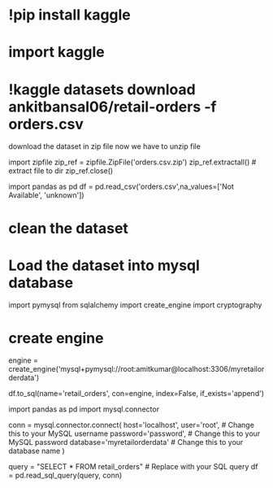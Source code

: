 # !pip install kaggle
# import kaggle 

# !kaggle datasets download ankitbansal06/retail-orders -f orders.csv

download the dataset in zip file
now we have to unzip file


import zipfile
zip_ref = zipfile.ZipFile('orders.csv.zip')
zip_ref.extractall() # extract file to dir
zip_ref.close()

import pandas as pd
df = pd.read_csv('orders.csv',na_values=['Not Available', 'unknown'])

# clean the dataset 


# Load the dataset into mysql database
import pymysql
from sqlalchemy import create_engine
import cryptography


# create engine

engine = create_engine('mysql+pymysql://root:amitkumar@localhost:3306/myretailorderdata')


df.to_sql(name='retail_orders', con=engine, index=False, if_exists='append')


import pandas as pd
import mysql.connector

conn = mysql.connector.connect(
        host='localhost',
        user='root',  # Change this to your MySQL username
        password='password',  # Change this to your MySQL password
        database='myretailorderdata'  # Change this to your database name
    )

query = "SELECT * FROM retail_orders"  # Replace with your SQL query
df = pd.read_sql_query(query, conn)
